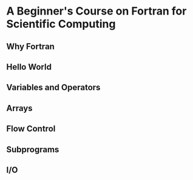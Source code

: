 # A Beginner's Course on Fortran for Scientific Computing

## Why Fortran

## Hello World

## Variables and Operators

## Arrays

## Flow Control

## Subprograms

## I/O
